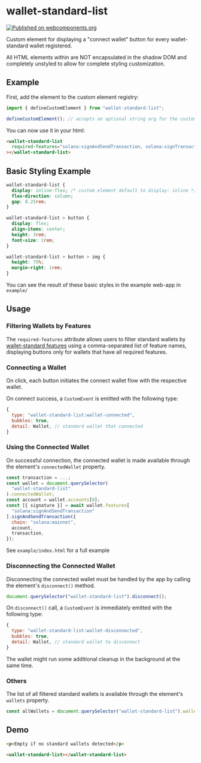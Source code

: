 # wallet-standard-list

[![Published on webcomponents.org](https://img.shields.io/badge/webcomponents.org-published-blue.svg)](https://www.webcomponents.org/element/wallet-standard-list)

Custom element for displaying a "connect wallet" button for every wallet-standard wallet registered.

All HTML elements within are NOT encapsulated in the shadow DOM and completely unstyled to allow for complete styling customization.

## Example

First, add the element to the custom element registry:

```js
import { defineCustomElement } from "wallet-standard-list";

defineCustomElement(); // accepts an optional string arg for the custom element tag name, otherwise defaults to "wallet-standard-list"
```

You can now use it in your html:

```html
<wallet-standard-list
  required-features="solana:signAndSendTransaction, solana:signTransaction"
></wallet-standard-list>
```

## Basic Styling Example

```css
wallet-standard-list {
  display: inline-flex; /* custom element default to display: inline */
  flex-direction: column;
  gap: 0.25rem;
}

wallet-standard-list > button {
  display: flex;
  align-items: center;
  height: 3rem;
  font-size: 1rem;
}

wallet-standard-list > button > img {
  height: 75%;
  margin-right: 1rem;
}
```

You can see the result of these basic styles in the example web-app in `example/`

## Usage

### Filtering Wallets by Features

The `required-features` attribute allows users to filter standard wallets by [wallet-standard features](https://wallet-standard.github.io/wallet-standard/interfaces/_wallet_standard_base.Wallet.html#features) using a comma-separated list of feature names, displaying buttons only for wallets that have all required features.

### Connecting a Wallet

On click, each button initiates the connect wallet flow with the respective wallet.

On connect success, a `CustomEvent` is emitted with the following type:

```js
{
  type: "wallet-standard-list:wallet-connected",
  bubbles: true,
  detail: Wallet, // standard wallet that connected
}
```

### Using the Connected Wallet

On successful connection, the connected wallet is made available through the element's `connectedWallet` property.

```js
const transaction = ...;
const wallet = document.querySelector(
  "wallet-standard-list"
).connectedWallet;
const account = wallet.accounts[0];
const [{ signature }] = await wallet.features[
  "solana:signAndSendTransaction"
].signAndSendTransaction({
  chain: "solana:mainnet",
  account,
  transaction,
});
```

See `example/index.html` for a full example

### Disconnecting the Connected Wallet

Disconnecting the connected wallet must be handled by the app by calling the element's `disconnect()` method.

```js
document.querySelector("wallet-standard-list").disconnect();
```

On `disconnect()` call, a `CustomEvent` is immediately emitted with the following type:

```js
{
  type: "wallet-standard-list:wallet-disconnected",
  bubbles: true,
  detail: Wallet, // standard wallet to disconnect
}
```

The wallet might run some additional cleanup in the background at the same time.

### Others

The list of all filtered standard wallets is available through the element's `wallets` property.

```js
const allWallets = document.querySelector("wallet-standard-list").wallets;
```

## Demo

<!--
```
<custom-element-demo>
  <template>
    <script type="module">
      import { defineCustomElement } from "./src/index.js";
      defineCustomElement();
    </script>
    <style>
      wallet-standard-list {
        display: inline-flex; /* custom element default to display: inline */
        flex-direction: column;
        gap: 0.25rem;
      }

      wallet-standard-list > button {
        display: flex;
        align-items: center;
        height: 3rem;
        font-size: 1rem;
      }

      wallet-standard-list > button > img {
        height: 75%;
        margin-right: 1rem;
      }
    </style>
    <next-code-block></next-code-block>
  </template>
</custom-element-demo>
```
-->

```html
<p>Empty if no standard wallets detected</p>

<wallet-standard-list></wallet-standard-list>
```

